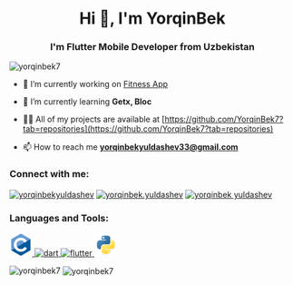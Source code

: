 <h1 align="center">Hi 👋, I'm YorqinBek</h1>
<h3 align="center">I'm Flutter Mobile Developer from Uzbekistan</h3>

<p align="left"> <img src="https://komarev.com/ghpvc/?username=yorqinbek7&label=Profile%20views&color=0e75b6&style=flat" alt="yorqinbek7" /> </p>

- 🔭 I’m currently working on [Fitness App](https://github.com/YorqinBek7/fitness)

- 🌱 I’m currently learning **Getx, Bloc**

- 👨‍💻 All of my projects are available at [https://github.com/YorqinBek7?tab=repositories](https://github.com/YorqinBek7?tab=repositories)

- 📫 How to reach me **yorqinbekyuldashev33@gmail.com**

<h3 align="left">Connect with me:</h3>
<p align="left">
<a href="https://www.linkedin.com/in/yorqinbek-yuldashev-9884a9231/" target="blank"><img align="center" src="https://raw.githubusercontent.com/rahuldkjain/github-profile-readme-generator/master/src/images/icons/Social/linked-in-alt.svg" alt="yorqinbekyuldashev" height="30" width="40" /></a>
<a href="https://www.instagram.com/yorqinbek.yuldashev/" target="blank"><img align="center" src="https://raw.githubusercontent.com/rahuldkjain/github-profile-readme-generator/master/src/images/icons/Social/instagram.svg" alt="yorqinbek.yuldashev" height="30" width="40" /></a>
<a href="https://www.youtube.com/channel/UCT2yqCnAFw8BDwbrVHnKrMg" target="blank"><img align="center" src="https://raw.githubusercontent.com/rahuldkjain/github-profile-readme-generator/master/src/images/icons/Social/youtube.svg" alt="yorqinbek yuldashev" height="30" width="40" /></a>
</p>




<h3 align="left">Languages and Tools:</h3>
<p align="left"> <a href="https://www.cprogramming.com/" target="_blank" rel="noreferrer"> <img src="https://raw.githubusercontent.com/devicons/devicon/master/icons/c/c-original.svg" alt="c" width="40" height="40"/> </a> <a href="https://dart.dev" target="_blank" rel="noreferrer"> <img src="https://www.vectorlogo.zone/logos/dartlang/dartlang-icon.svg" alt="dart" width="40" height="40"/> </a> <a href="https://flutter.dev" target="_blank" rel="noreferrer"> <img src="https://www.vectorlogo.zone/logos/flutterio/flutterio-icon.svg" alt="flutter" width="40" height="40"/> </a> <a href="https://www.python.org" target="_blank" rel="noreferrer"> <img src="https://raw.githubusercontent.com/devicons/devicon/master/icons/python/python-original.svg" alt="python" width="40" height="40"/> </a> </p>

<p><img align="left" src="https://github-readme-stats.vercel.app/api/top-langs?username=yorqinbek7&show_icons=true&locale=en&layout=compact" alt="yorqinbek7" /></p>

<p>&nbsp;<img align="center" src="https://github-readme-stats.vercel.app/api?username=yorqinbek7&show_icons=true&locale=en" alt="yorqinbek7" /></p>

